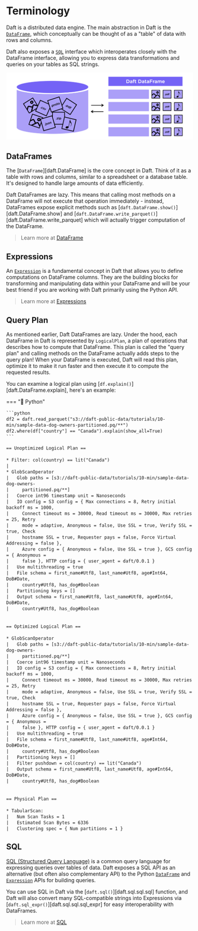 # Terminology

Daft is a distributed data engine. The main abstraction in Daft is the [`DataFrame`](api_docs/dataframe.md), which conceptually can be thought of as a "table" of data with rows and columns.

Daft also exposes a [`SQL`](core_concepts.md#sql) interface which interoperates closely with the DataFrame interface, allowing you to express data transformations and queries on your tables as SQL strings.

![Daft python dataframes make it easy to load any data such as PDF documents, images, protobufs, csv, parquet and audio files into a table dataframe structure for easy querying](img/daft_diagram.png)

## DataFrames

The [`DataFrame`][daft.DataFrame] is the core concept in Daft. Think of it as a table with rows and columns, similar to a spreadsheet or a database table. It's designed to handle large amounts of data efficiently.

Daft DataFrames are lazy. This means that calling most methods on a DataFrame will not execute that operation immediately - instead, DataFrames expose explicit methods such as [`daft.DataFrame.show()`][daft.DataFrame.show] and [`daft.DataFrame.write_parquet()`][daft.DataFrame.write_parquet] which will actually trigger computation of the DataFrame.

> Learn more at [DataFrame](core_concepts.md#dataframe)

## Expressions

An [`Expression`](api_docs/expressions.md) is a fundamental concept in Daft that allows you to define computations on DataFrame columns. They are the building blocks for transforming and manipulating data within your DataFrame and will be your best friend if you are working with Daft primarily using the Python API.

> Learn more at [Expressions](core_concepts.md#expressions)

## Query Plan

As mentioned earlier, Daft DataFrames are lazy. Under the hood, each DataFrame in Daft is represented by `LogicalPlan`, a plan of operations that describes how to compute that DataFrame. This plan is called the "query plan" and calling methods on the DataFrame actually adds steps to the query plan! When your DataFrame is executed, Daft will read this plan, optimize it to make it run faster and then execute it to compute the requested results.

You can examine a logical plan using [`df.explain()`][daft.DataFrame.explain], here's an example:

=== "🐍 Python"

    ```python
    df2 = daft.read_parquet("s3://daft-public-data/tutorials/10-min/sample-data-dog-owners-partitioned.pq/**")
    df2.where(df["country"] == "Canada").explain(show_all=True)
    ```

```{title="Output"}
== Unoptimized Logical Plan ==

* Filter: col(country) == lit("Canada")
|
* GlobScanOperator
|   Glob paths = [s3://daft-public-data/tutorials/10-min/sample-data-dog-owners-
|     partitioned.pq/**]
|   Coerce int96 timestamp unit = Nanoseconds
|   IO config = S3 config = { Max connections = 8, Retry initial backoff ms = 1000,
|     Connect timeout ms = 30000, Read timeout ms = 30000, Max retries = 25, Retry
|     mode = adaptive, Anonymous = false, Use SSL = true, Verify SSL = true, Check
|     hostname SSL = true, Requester pays = false, Force Virtual Addressing = false },
|     Azure config = { Anonymous = false, Use SSL = true }, GCS config = { Anonymous =
|     false }, HTTP config = { user_agent = daft/0.0.1 }
|   Use multithreading = true
|   File schema = first_name#Utf8, last_name#Utf8, age#Int64, DoB#Date,
|     country#Utf8, has_dog#Boolean
|   Partitioning keys = []
|   Output schema = first_name#Utf8, last_name#Utf8, age#Int64, DoB#Date,
|     country#Utf8, has_dog#Boolean


== Optimized Logical Plan ==

* GlobScanOperator
|   Glob paths = [s3://daft-public-data/tutorials/10-min/sample-data-dog-owners-
|     partitioned.pq/**]
|   Coerce int96 timestamp unit = Nanoseconds
|   IO config = S3 config = { Max connections = 8, Retry initial backoff ms = 1000,
|     Connect timeout ms = 30000, Read timeout ms = 30000, Max retries = 25, Retry
|     mode = adaptive, Anonymous = false, Use SSL = true, Verify SSL = true, Check
|     hostname SSL = true, Requester pays = false, Force Virtual Addressing = false },
|     Azure config = { Anonymous = false, Use SSL = true }, GCS config = { Anonymous =
|     false }, HTTP config = { user_agent = daft/0.0.1 }
|   Use multithreading = true
|   File schema = first_name#Utf8, last_name#Utf8, age#Int64, DoB#Date,
|     country#Utf8, has_dog#Boolean
|   Partitioning keys = []
|   Filter pushdown = col(country) == lit("Canada")
|   Output schema = first_name#Utf8, last_name#Utf8, age#Int64, DoB#Date,
|     country#Utf8, has_dog#Boolean


== Physical Plan ==

* TabularScan:
|   Num Scan Tasks = 1
|   Estimated Scan Bytes = 6336
|   Clustering spec = { Num partitions = 1 }
```

## SQL

[SQL (Structured Query Language)](https://en.wikipedia.org/wiki/SQL) is a common query language for expressing queries over tables of data. Daft exposes a SQL API as an alternative (but often also complementary API) to the Python [`DataFrame`](api_docs/dataframe.md) and [`Expression`](api_docs/expressions.md) APIs for building queries.

You can use SQL in Daft via the [`daft.sql()`][daft.sql.sql.sql] function, and Daft will also convert many SQL-compatible strings into Expressions via [`daft.sql_expr()`][daft.sql.sql.sql_expr] for easy interoperability with DataFrames.

> Learn more at [SQL](core_concepts.md#sql)
